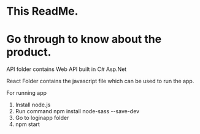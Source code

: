 # This ReadMe.
# Go through to know about the product.

API folder contains Web API built in C# Asp.Net

React Folder contains the javascript file which can be used to run the app.

For running app

1. Install node.js 
2. Run command npm install node-sass --save-dev
3. Go to loginapp folder
4. npm start

